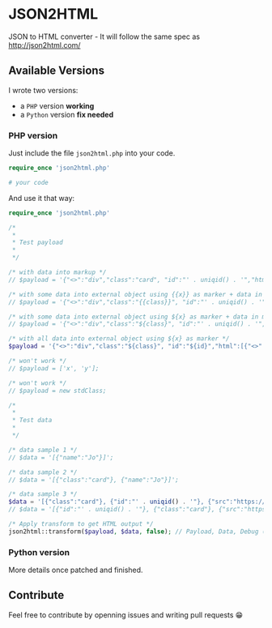 # JSON2HTML
JSON to HTML converter - It will follow the same spec as http://json2html.com/

## Available Versions
I wrote two versions:
 * a `PHP` version **working**
 * a `Python` version **fix needed**

### PHP version
Just include the file `json2html.php` into your code.

```php
require_once 'json2html.php'

# your code
```

And use it that way:

```php
require_once 'json2html.php'

/*
 *
 * Test payload
 *
 */

/* with data into markup */
// $payload = '{"<>":"div","class":"card", "id":"' . uniqid() . '","html":[{"<>":"img", "src":"https://picsum.photos/id/' . mt_rand(0, 999) . '/400?random=' . uniqid() . '","alt":"this is our logo"},{"<>":"p","text":"Hi {{name}}! Welcome to json2html!"}]}';

/* with some data into external object using {{x}} as marker + data in markup also */
// $payload = '{"<>":"div","class":"{{class}}", "id":"' . uniqid() . '","html":[{"<>":"img", "src":"https://picsum.photos/id/' . mt_rand(0, 999) . '/400?random=' . uniqid() . '","alt":"this is our logo"},{"<>":"p","text":"Hi {{name}}! Welcome to json2html!"}]}';

/* with some data into external object using ${x} as marker + data in markup also */
// $payload = '{"<>":"div","class":"${class}", "id":"' . uniqid() . '","html":[{"<>":"img", "src":"https://picsum.photos/id/' . mt_rand(0, 999) . '/400?random=' . uniqid() . '","alt":"this is our logo"},{"<>":"p","text":"Hi ${name}! Welcome to json2html!"}]}';

/* with all data into external object using ${x} as marker */
$payload = '{"<>":"div","class":"${class}", "id":"${id}","html":[{"<>":"img", "src":"${src}","alt":"${alt}"},{"<>":"p","text":"Hi ${name}! Welcome to json2html!"}]}';

/* won't work */
// $payload = ['x', 'y'];

/* won't work */
// $payload = new stdClass;

/*
 *
 * Test data
 *
 */

/* data sample 1 */
// $data = '[{"name":"Jo"}]';

/* data sample 2 */
// $data = '[{"class":"card"}, {"name":"Jo"}]';

/* data sample 3 */
$data = '[{"class":"card"}, {"id":"' . uniqid() . '"}, {"src":"https://picsum.photos/id/' . mt_rand(0, 999) . '/400?random=' . uniqid() . '"}, {"alt":"this is our logo"}, {"name":"Jo"}]';
// $data = '[{"id":"' . uniqid() . '"}, {"class":"card"}, {"src":"https://picsum.photos/id/' . mt_rand(0, 999) . '/400?random=' . uniqid() . '"}, {"alt":"this is our logo"}, {"name":"Jo"}]';

/* Apply transform to get HTML output */
json2html::transform($payload, $data, false); // Payload, Data, Debug (true | false)
```

### Python version
More details once patched and finished.

## Contribute
Feel free to contribute by openning issues and writing pull requests :grin:
